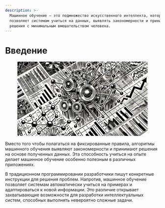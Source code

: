 ```yaml
---
description: >-
  Машинное обучение — это подмножество искусственного интеллекта, которое
  позволяет системам учиться на данных, выявлять закономерности и принимать
  решения с минимальным вмешательством человека.
---
```


# Введение

<figure><img src="../.gitbook/assets/image (4).png" alt=""><figcaption></figcaption></figure>

Вместо того чтобы полагаться на фиксированные правила, алгоритмы машинного обучения выявляют закономерности и принимают решения на основе полученных данных. Эта способность учиться на опыте делает машинное обучение особенно полезным в различных приложениях.&#x20;

В традиционном программировании разработчики пишут конкретные инструкции для решения проблем. Напротив, машинное обучение позволяет системам автоматически учиться на примерах и адаптироваться к новой информации. Это различие открывает захватывающие возможности для разработки интеллектуальных систем, способных выполнять невероятно сложные задачи.
